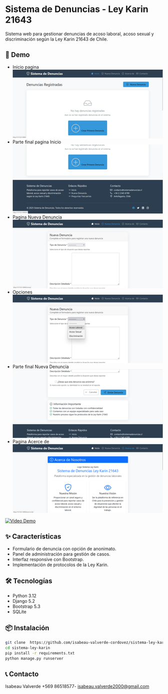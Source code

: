 # Sistema de Denuncias - Ley Karin 21643

Sistema web para gestionar denuncias de acoso laboral, acoso sexual y discriminación según la Ley Karin 21643 de Chile.

## 🚀 Demo
- Inicio pagina
![Inicio pagina](https://github.com/isabeau-valverde-cordovez/sistema-ley-karin/blob/e290a847675aace4a4e40efafdb502645ab2c6e6/imagenes/karin_1.png)
- Parte final pagina Inicio
![Continuación](https://github.com/isabeau-valverde-cordovez/sistema-ley-karin/blob/6e20be672cda4e50b8746c442d38418faf49bd5e/imagenes/karin_2.png)
- Pagina Nueva Denuncia
![Inicio pagina](https://github.com/isabeau-valverde-cordovez/sistema-ley-karin/blob/7150c217b2f770f23abc4c170937f4d3dd24d92d/imagenes/karin_3.png)
- Opciones
![Inicio pagina](https://github.com/isabeau-valverde-cordovez/sistema-ley-karin/blob/93c511d6960c8517b249f9cd9eb534c5adc69a48/imagenes/Eleccion_karin.png)
- Parte final Nueva Denuncia
![Continuación](https://github.com/isabeau-valverde-cordovez/sistema-ley-karin/blob/93c511d6960c8517b249f9cd9eb534c5adc69a48/imagenes/karin_4.png)
- Pagina Acerce de
![Continuación](https://github.com/isabeau-valverde-cordovez/sistema-ley-karin/blob/93c511d6960c8517b249f9cd9eb534c5adc69a48/imagenes/Karin_5.png)


[![Video Demo](https://img.youtube.com/vi/TU_VIDEO_ID/0.jpg)](https://youtu.be/TU_VIDEO_ID)

## ✨ Características
- Formulario de denuncia con opción de anonimato.
- Panel de administración para gestión de casos.
- Interfaz responsive con Bootstrap.
- Implementación de protocolos de la Ley Karin.

## 🛠️ Tecnologías
- Python 3.12
- Django 5.2
- Bootstrap 5.3
- SQLite

## 📦 Instalación
```bash
git clone  https://github.com/isabeau-valverde-cordovez/sistema-ley-karin.git
cd sistema-ley-karin
pip install -r requirements.txt
python manage.py runserver
```

## 📞 Contacto
Isabeau Valverde +569 86518577- [isabeau.valverde2000@gmail.com](isabeau.valverde2000@gmail.com)

